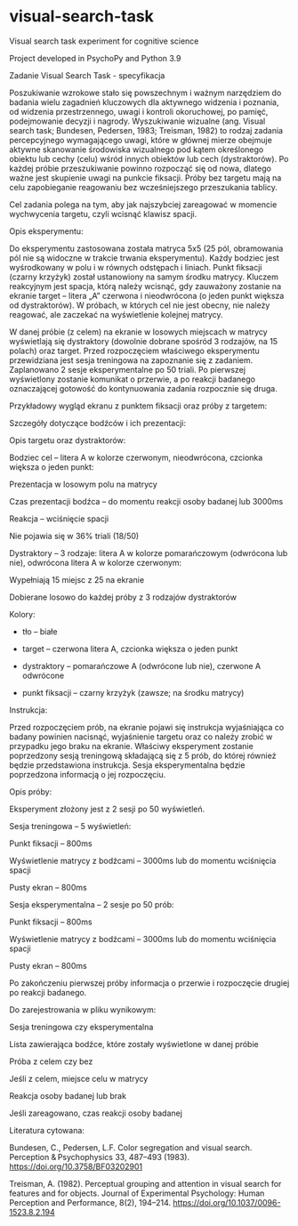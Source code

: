 # visual-search-task
Visual search task experiment for cognitive science


Project developed in PsychoPy and Python 3.9


Zadanie Visual Search Task - specyfikacja 

 

Poszukiwanie wzrokowe stało się powszechnym i ważnym narzędziem do badania wielu zagadnień kluczowych dla aktywnego widzenia i poznania, od widzenia przestrzennego, uwagi i kontroli okoruchowej, po pamięć, podejmowanie decyzji i nagrody. Wyszukiwanie wizualne (ang. Visual search task; Bundesen, Pedersen, 1983; Treisman, 1982) to rodzaj zadania percepcyjnego wymagającego uwagi, które w głównej mierze obejmuje aktywne skanowanie środowiska wizualnego pod kątem określonego obiektu lub cechy (celu) wśród innych obiektów lub cech (dystraktorów). Po każdej próbie przeszukiwanie powinno rozpocząć się od nowa, dlatego ważne jest skupienie uwagi na punkcie fiksacji. Próby bez targetu mają na celu zapobieganie reagowaniu bez wcześniejszego przeszukania tablicy.  

Cel zadania polega na tym, aby jak najszybciej zareagować w momencie wychwycenia targetu, czyli wcisnąć klawisz spacji. 

 

Opis eksperymentu: 

 

Do eksperymentu zastosowana została matryca 5x5 (25 pól, obramowania pól nie są widoczne w trakcie trwania eksperymentu). Każdy bodziec jest wyśrodkowany w polu i w równych odstępach i liniach. Punkt fiksacji (czarny krzyżyk) został ustanowiony na samym środku matrycy. Kluczem reakcyjnym jest spacja, którą należy wcisnąć, gdy zauważony zostanie na ekranie target – litera „A” czerwona i nieodwrócona (o jeden punkt większa od dystraktorów). W próbach, w których cel nie jest obecny, nie należy reagować, ale zaczekać na wyświetlenie kolejnej matrycy.  

W danej próbie (z celem) na ekranie w losowych miejscach w matrycy wyświetlają się dystraktory (dowolnie dobrane spośród 3 rodzajów, na 15 polach) oraz target. Przed rozpoczęciem właściwego eksperymentu przewidziana jest sesja treningowa na zapoznanie się z zadaniem. Zaplanowano 2 sesje eksperymentalne po 50 triali. Po pierwszej wyświetlony zostanie komunikat o przerwie, a po reakcji badanego oznaczającej gotowość do kontynuowania zadania rozpocznie się druga.  

Przykładowy wygląd ekranu z punktem fiksacji oraz próby z targetem: 

 

 

Szczegóły dotyczące bodźców i ich prezentacji: 

 

Opis targetu oraz dystraktorów: 

Bodziec cel – litera A w kolorze czerwonym, nieodwrócona, czcionka większa o jeden punkt: 

Prezentacja w losowym polu na matrycy  

Czas prezentacji bodźca – do momentu reakcji osoby badanej lub 3000ms 

Reakcja – wciśnięcie spacji 

Nie pojawia się w 36% triali (18/50) 

Dystraktory – 3 rodzaje: litera A w kolorze pomarańczowym (odwrócona lub nie), odwrócona litera A w kolorze czerwonym: 

Wypełniają 15 miejsc z 25 na ekranie 

Dobierane losowo do każdej próby z 3 rodzajów dystraktorów 

 

Kolory: 

- tło – białe 

- target – czerwona litera A, czcionka większa o jeden punkt 

- dystraktory – pomarańczowe A (odwrócone lub nie), czerwone A odwrócone 

- punkt fiksacji – czarny krzyżyk (zawsze; na środku matrycy) 

 

Instrukcja: 

Przed rozpoczęciem prób, na ekranie pojawi się instrukcja wyjaśniająca co badany powinien nacisnąć, wyjaśnienie targetu oraz co należy zrobić w przypadku jego braku na ekranie. Właściwy eksperyment zostanie poprzedzony sesją treningową składającą się z 5 prób, do której również będzie przedstawiona instrukcja. Sesja eksperymentalna będzie poprzedzona informacją o jej rozpoczęciu. 

 

Opis próby: 

Eksperyment złożony jest z 2 sesji po 50 wyświetleń.  

Sesja treningowa – 5 wyświetleń: 

Punkt fiksacji – 800ms 

Wyświetlenie matrycy z bodźcami – 3000ms lub do momentu wciśnięcia spacji 

Pusty ekran – 800ms 

Sesja eksperymentalna – 2 sesje po 50 prób: 

Punkt fiksacji – 800ms 

Wyświetlenie matrycy z bodźcami – 3000ms lub do momentu wciśnięcia spacji 

Pusty ekran – 800ms 

Po zakończeniu pierwszej próby informacja o przerwie i rozpoczęcie drugiej po reakcji badanego. 

 

Do zarejestrowania w pliku wynikowym: 

Sesja treningowa czy eksperymentalna 

Lista zawierająca bodźce, które zostały wyświetlone w danej próbie 

Próba z celem czy bez 

Jeśli z celem, miejsce celu w matrycy 

Reakcja osoby badanej lub brak 

Jeśli zareagowano, czas reakcji osoby badanej 

 

Literatura cytowana: 

Bundesen, C., Pedersen, L.F. Color segregation and visual search. Perception & Psychophysics 33, 487–493 (1983). https://doi.org/10.3758/BF03202901 

 

Treisman, A. (1982). Perceptual grouping and attention in visual search for features and for objects. Journal of Experimental Psychology: Human Perception and Performance, 8(2), 194–214. https://doi.org/10.1037/0096-1523.8.2.194 

 

